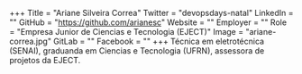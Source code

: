 +++
Title = "Ariane Silveira Correa"
Twitter = "devopsdays-natal"
LinkedIn = ""
GitHub = "https://github.com/arianesc"
Website = ""
Employer = ""
Role = "Empresa Junior de Ciencias e Tecnologia (EJECT)"
Image = "ariane-correa.jpg"
GitLab = ""
Facebook = ""
+++
Técnica em eletrotécnica (SENAI), graduanda em Ciencias e Tecnologia (UFRN), assessora de projetos da EJECT.